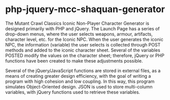# php-jquery-mcc-shaquan-generator
The Mutant Crawl Classics Iconic Non-Player Character Generator is designed primarily with PHP and jQuery.  The Launch Page has a series of drop-down menus, where the user selects weapons, armour, artifacts, character level, etc. for the Iconic NPC.  When the user generates the iconic NPC, the information (variable) the user selects is collected through POST methods and added to the iconic character sheet.  Several of the variables POSTED modify the values on the character sheet; therefore, jQuery or PHP functions have been created to make these adjustments possible. 

Several of the jQuery/JavaScript functions are stored in external files, as a means of creating greater design efficiency, with the goal of writing a program with high cohesion and low coupling.  In this way, this program simulates Object-Oriented design.  JSON is used to store multi-column variables, with jQuery functions used to retrieve these variables.    
